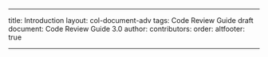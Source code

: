 ---

title: Introduction
layout: col-document-adv
tags: Code Review Guide draft
document: Code Review Guide 3.0
author:
contributors:
order: 
altfooter: true

---